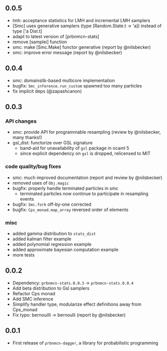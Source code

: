 ## 0.0.5

- lmh: acceptance statistics for LMH and incremental LMH samplers
- [Smc] uses generative samplers (type [Random.State.t -> 'a]) instead of type ['a Dist.t]
- adapt to latest version of [prbnmcn-stats]
- remove [samplei] function
- smc: make [Smc.Make] functor generative (report by @nilsbecker)
- smc: improve error message (report by @nilsbecker)

## 0.0.4

- smc: domainslib-based multicore implementation
- bugfix: `Smc_inference.run_custom` spawned too many particles
- fix implicit deps (@zapashcanon)

## 0.0.3

### API changes
- smc: provide API for programmable resampling (review by @nilsbecker, many thanks!)
- gsl_dist: functorize over GSL signature
  - band-aid for unavailability of `gsl` package in ocaml 5
  - since explicit dependency on `gsl` is dropped, relicensed to MIT

### code quality/bug fixes
- smc: much improved documentation (report and review by @nilsbecker)
- removed uses of `Obj.magic`
- bugfix: properly handle terminated particles in smc
  - terminated particles now continue to participate in resampling events
- bugfix: `Smc.fork` off-by-one corrected
- bugfix: `Cps_monad.map_array` reversed order of elements

### misc
- added gamma distribution to `stats_dist`
- added kalman filter example
- added polynomial regression example
- added approximate bayesian computation example
- more tests

## 0.0.2
- Dependency: `prbnmcn-stats.0.0.3` -> `prbnmcn-stats.0.0.4`
- Add beta distribution to Gsl samplers
- Refactor Cps monad
- Add SMC inference
- Simplify handler type, modularize effect definitions away from Cps_monad
- Fix typo: bernouilli -> bernoulli (report by @nilsbecker)

## 0.0.1
- First release of `prbnmcn-dagger`, a library for probabilistic programming
